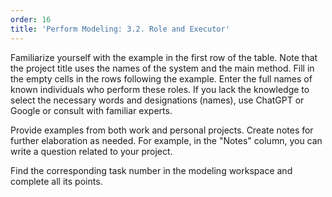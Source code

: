 ```yaml
---
order: 16
title: 'Perform Modeling: 3.2. Role and Executor'
---
```


Familiarize yourself with the example in the first row of the table. Note that the project title uses the names of the system and the main method. Fill in the empty cells in the rows following the example. Enter the full names of known individuals who perform these roles. If you lack the knowledge to select the necessary words and designations (names), use ChatGPT or Google or consult with familiar experts.

Provide examples from both work and personal projects. Create notes for further elaboration as needed. For example, in the "Notes" column, you can write a question related to your project.

Find the corresponding task number in the modeling workspace and complete all its points.